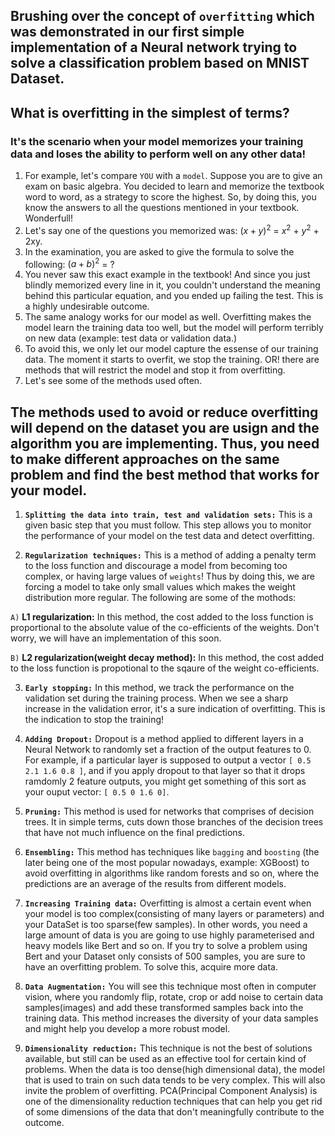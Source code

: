## Brushing over the concept of `overfitting` which was demonstrated in our first simple implementation of a Neural network trying to solve a classification problem based on MNIST Dataset.

## What is overfitting in the simplest of terms?
### **It's the scenario when your model memorizes your training data and loses the ability to perform well on any other data!**

1. For example, let's compare `YOU` with a `model`. Suppose you are to give an exam on basic algebra. You decided to learn and memorize the textbook word to word, as a strategy to score the highest. So, by doing this, you know the answers to all the questions mentioned in your textbook. Wonderfull!
2. Let's say one of the questions you memorized was: $(x + y)^{2}$ = $x^{2}$ +  $y^{2}$ + 2xy.
3. In the examination, you are asked to give the formula to solve the following: $(a + b)^{2}$ = ?
4. You never saw this exact example in the textbook! And since you just blindly memorized every line in it, you couldn't understand the meaning behind this particular equation, and you ended up failing the test. This is a highly undesirable outcome.
5. The same analogy works for our model as well. Overfitting makes the model learn the training data too well, but the model will perform terribly on new data (example: test data or validation data.)
6. To avoid this, we only let our model capture the essense of our training data. The moment it starts to overfit, we stop the training. OR! there are methods that will restrict the model and stop it from overfitting.
7. Let's see some of the methods used often.

## The methods used to avoid or reduce overfitting will depend on the dataset you are usign and the algorithm you are implementing. Thus, you need to make different approaches on the same problem and find the best method that works for your model.

1. **`Splitting the data into train, test and validation sets:`** This is a given basic step that you must follow. This step allows you to monitor the performance of your model on the test data and detect overfitting.

2. **`Regularization techniques:`** This is a method of adding a penalty term to the loss function and discourage a model from becoming too complex, or having large values of `weights`! Thus by doing this, we are forcing a model to take only small values which makes the weight distribution more regular. The following are some of the mothods:

  `A)` **L1 regularization:** In this method, the cost added to the loss function is proportional to the absolute value of the co-efficients of the weights. Don't worry, we will have an implementation of this soon.

  `B)` **L2 regularization(weight decay method):** In this method, the cost added to the loss function is propotional to the sqaure of the weight co-efficients. 

3. **`Early stopping:`** In this method, we track the performance on the validation set during the training process. When we see a sharp increase in the validation error, it's a sure indication of overfitting. This is the indication to stop the training!

4. **`Adding Dropout:`** Dropout is a method applied to different layers in a Neural Network to randomly set a fraction of the output features to 0. For example, if a particular layer is supposed to output a vector `[ 0.5 2.1 1.6 0.8 ]`, and if you apply dropout to that layer so that it drops ramdomly 2 feature outputs, you might get something of this sort as your ouput vector: `[ 0.5 0 1.6 0]`. 

5. **`Pruning:`** This method is used for networks that comprises of decision trees. It in simple terms, cuts down those branches of the decision trees that have not much influence on the final predictions.

6. **`Ensembling:`** This method has techniques like `bagging` and `boosting` (the later being one of the most popular nowadays, example: XGBoost) to avoid overfitting in algorithms like random forests and so on, where the predictions are an average of the results from different models. 

7. **`Increasing Training data:`** Overfitting is almost a certain event when your model is too complex(consisting of many layers or parameters) and your DataSet is too sparse(few samples). In other words, you need a large amount of data is you are going to use highly parameterised and heavy models like Bert and so on. If you try to solve a problem using Bert and your Dataset only consists of 500 samples, you are sure to have an overfitting problem. To solve this, acquire more data.

8. **`Data Augmentation:`** You will see this technique most often in computer vision, where you randomly flip, rotate, crop or add noise to certain data samples(images) and add these transformed samples back into the training data. This method increases the diversity of your data samples and might help you develop a more robust model.

9. **`Dimensionality reduction:`** This technique is not the best of solutions available, but still can be used as an effective tool for certain kind of problems. When the data is too dense(high dimensional data), the model that is used to train on such data tends to be very complex. This will also invite the problem of overfitting. PCA(Principal Component Analysis) is one of the dimensionality reduction techniques that can help you get rid of some dimensions of the data that don't meaningfully contribute to the outcome.
